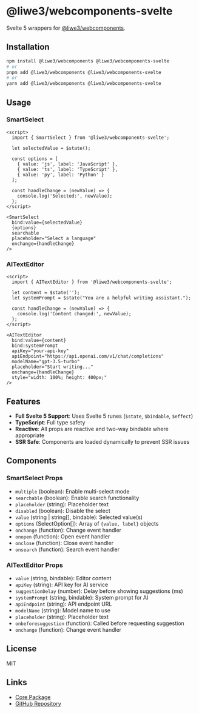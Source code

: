 # @liwe3/webcomponents-svelte

Svelte 5 wrappers for [@liwe3/webcomponents](https://www.npmjs.com/package/@liwe3/webcomponents).

## Installation

```bash
npm install @liwe3/webcomponents @liwe3/webcomponents-svelte
# or
pnpm add @liwe3/webcomponents @liwe3/webcomponents-svelte
# or
yarn add @liwe3/webcomponents @liwe3/webcomponents-svelte
```

## Usage

### SmartSelect

```svelte
<script>
  import { SmartSelect } from '@liwe3/webcomponents-svelte';

  let selectedValue = $state();

  const options = [
    { value: 'js', label: 'JavaScript' },
    { value: 'ts', label: 'TypeScript' },
    { value: 'py', label: 'Python' }
  ];

  const handleChange = (newValue) => {
    console.log('Selected:', newValue);
  };
</script>

<SmartSelect
  bind:value={selectedValue}
  {options}
  searchable
  placeholder="Select a language"
  onchange={handleChange}
/>
```

### AITextEditor

```svelte
<script>
  import { AITextEditor } from '@liwe3/webcomponents-svelte';

  let content = $state('');
  let systemPrompt = $state("You are a helpful writing assistant.");

  const handleChange = (newValue) => {
    console.log('Content changed:', newValue);
  };
</script>

<AITextEditor
  bind:value={content}
  bind:systemPrompt
  apiKey="your-api-key"
  apiEndpoint="https://api.openai.com/v1/chat/completions"
  modelName="gpt-3.5-turbo"
  placeholder="Start writing..."
  onchange={handleChange}
  style="width: 100%; height: 400px;"
/>
```

## Features

- **Full Svelte 5 Support**: Uses Svelte 5 runes (`$state`, `$bindable`, `$effect`)
- **TypeScript**: Full type safety
- **Reactive**: All props are reactive and two-way bindable where appropriate
- **SSR Safe**: Components are loaded dynamically to prevent SSR issues

## Components

### SmartSelect Props

- `multiple` (boolean): Enable multi-select mode
- `searchable` (boolean): Enable search functionality
- `placeholder` (string): Placeholder text
- `disabled` (boolean): Disable the select
- `value` (string | string[], bindable): Selected value(s)
- `options` (SelectOption[]): Array of `{value, label}` objects
- `onchange` (function): Change event handler
- `onopen` (function): Open event handler
- `onclose` (function): Close event handler
- `onsearch` (function): Search event handler

### AITextEditor Props

- `value` (string, bindable): Editor content
- `apiKey` (string): API key for AI service
- `suggestionDelay` (number): Delay before showing suggestions (ms)
- `systemPrompt` (string, bindable): System prompt for AI
- `apiEndpoint` (string): API endpoint URL
- `modelName` (string): Model name to use
- `placeholder` (string): Placeholder text
- `onbeforesuggestion` (function): Called before requesting suggestion
- `onchange` (function): Change event handler

## License

MIT

## Links

- [Core Package](https://www.npmjs.com/package/@liwe3/webcomponents)
- [GitHub Repository](https://github.com/liwe3/webcomponents)
